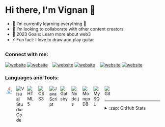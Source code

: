 # Hi there, I'm Vignan 👋 

- 🌱 I’m currently learning everything 🤣
- 👯 I’m looking to collaborate with other content creators
- 🥅 2023 Goals: Learn more about web3
- ⚡ Fun fact: I love to draw and play guitar


### Connect with me:

[![website](./img/twitter-light.svg)](https://twitter.com/VignanThumma#gh-light-mode-only)
[![website](./img/twitter-dark.svg)](https://twitter.com/VignanThumma#gh-dark-mode-only)
&nbsp;&nbsp;
[![website](./img/linkedin-light.svg)](https://www.linkedin.com/in/-vignan#gh-light-mode-only)
[![website](./img/linkedin-dark.svg)](https://www.linkedin.com/in/-vignan#gh-dark-mode-only)
&nbsp;&nbsp;
[![website](./img/instagram-light.svg)](https://instagram.com/vignanofficial#gh-light-mode-only)
[![website](./img/instagram-dark.svg)](https://instagram.com/vignanofficial#gh-dark-mode-only)

### Languages and Tools:

<img align="left" alt="Java" width="26px" src="https://github.com/devicons/devicon/blob/master/icons/java/java-original.svg"  style="padding-right:10px;" />
<img align="left" alt="Visual Studio Code" width="26px" src="https://cdn.jsdelivr.net/gh/devicons/devicon/icons/vscode/vscode-original.svg" style="padding-right:10px;" />
<img align="left" alt="HTML5" width="26px" src="https://cdn.jsdelivr.net/gh/devicons/devicon/icons/html5/html5-original.svg" style="padding-right:10px;" />
<img align="left" alt="CSS3" width="26px" src="https://cdn.jsdelivr.net/gh/devicons/devicon/icons/css3/css3-original.svg" style="padding-right:10px;" />
<img align="left" alt="JavaScript" width="26px" src="https://cdn.jsdelivr.net/gh/devicons/devicon/icons/javascript/javascript-original.svg" style="padding-right:10px;" />
<img align="left" alt="Gatsby" width="26px" src="https://cdn.jsdelivr.net/gh/devicons/devicon/icons/gatsby/gatsby-original.svg" style="padding-right:10px;" />
<img align="left" alt="Node.js" width="26px" src="https://cdn.jsdelivr.net/gh/devicons/devicon/icons/nodejs/nodejs-original.svg" style="padding-right:10px;" />
<img align="left" alt="MongoDB" width="26px" src="https://cdn.jsdelivr.net/gh/devicons/devicon/icons/mongodb/mongodb-original.svg" style="padding-right:10px;" />
<img align="left" alt="MySQL" width="26px" src="https://cdn.jsdelivr.net/gh/devicons/devicon/icons/mysql/mysql-original.svg" style="padding-right:10px;" />
<img align="left" alt="Git" width="26px" src="https://cdn.jsdelivr.net/gh/devicons/devicon/icons/git/git-original.svg" style="padding-right:10px;" />

<br />
<br />

---

<details>
  <summary>:zap: GitHub Stats</summary>

  <img align="left" alt="Vignan's GitHub Stats" src="https://github-readme-stats.vercel.app/api?username=vignan8&show_icons=true&hide_border=false&title_color=ff652f&icon_color=FFE400&bg_color=09131B&text_color=ffffff&border_color=0c1a25" />
[!](https://komarev.com/ghpvc/?username=vignan8&color=blue)
</details>

<picture>
<source 
  srcset="https://github-readme-stats.vercel.app/api?username=vignan8&show_icons=true&theme=dark"
  media="(prefers-color-scheme: dark)"
/>
<source
  srcset="https://github-readme-stats.vercel.app/api?username=vignan8&show_icons=true"
  media="(prefers-color-scheme: light), (prefers-color-scheme: no-preference)"
/>


[twitter]: https://twitter.com/VignanThumma
[instagram]: https://instagram.com/vignanofficial
[linkedin]: https://linkedin.com/in/-vignan
